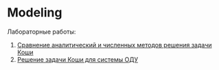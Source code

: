 # Modeling

Лабораторные работы:
1. [Сравнение аналитический и численных методов решения задачи Коши](lab1)
2. [Решение задачи Коши для системы ОДУ](lab2)
